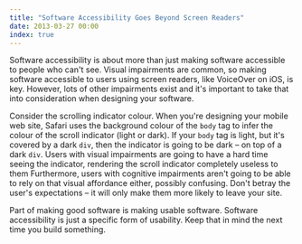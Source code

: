 ```yaml
---
title: "Software Accessibility Goes Beyond Screen Readers"
date: 2013-03-27 00:00
index: true
---
```


Software accessibility is about more than just making software accessible to people who can't see. Visual impairments are common, so making software accessible to users using screen readers, like VoiceOver on iOS, is key. However, lots of other impairments exist and it's important to take that into consideration when designing your software.

Consider the scrolling indicator colour. When you're designing your mobile web site, Safari uses the background colour of the `body` tag to infer the colour of the scroll indicator (light or dark). If your `body` tag is light, but it's covered by a dark `div`, then the indicator is going to be dark – on top of a dark `div`. Users with visual impairments are going to have a hard time seeing the indicator, rendering the scroll indicator completely useless to them Furthermore, users with cognitive impairments aren't going to be able to rely on that visual affordance either, possibly confusing. Don't betray the user's expectations – it will only make them more likely to leave your site.

Part of making good software is making usable software. Software accessibility is just a specific form of usability. Keep that in mind the next time you build something.

<!-- more -->
